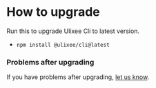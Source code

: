 # How to upgrade

Run this to upgrade Ulixee Cli to latest version.

- `npm install @ulixee/cli@latest`

### Problems after upgrading

If you have problems after upgrading, [let us know](https://github.com/ulixee/platform/issues).
